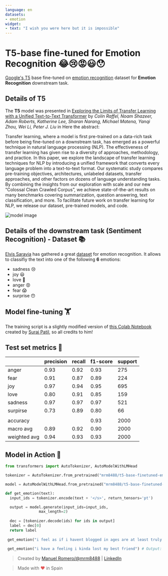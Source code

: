 ```yaml
---
language: en
datasets:
- emotion
widget:
- text: "I wish you were here but it is impossible"
---
```


# T5-base fine-tuned for Emotion Recognition 😂😢😡😃😯


[Google's T5](https://ai.googleblog.com/2020/02/exploring-transfer-learning-with-t5.html) base fine-tuned on [emotion recognition](https://github.com/dair-ai/emotion_dataset) dataset for **Emotion Recognition** downstream task.

## Details of T5

The **T5** model was presented in [Exploring the Limits of Transfer Learning with a Unified Text-to-Text Transformer](https://arxiv.org/pdf/1910.10683.pdf) by *Colin Raffel, Noam Shazeer, Adam Roberts, Katherine Lee, Sharan Narang, Michael Matena, Yanqi Zhou, Wei Li, Peter J. Liu* in Here the abstract:

Transfer learning, where a model is first pre-trained on a data-rich task before being fine-tuned on a downstream task, has emerged as a powerful technique in natural language processing (NLP). The effectiveness of transfer learning has given rise to a diversity of approaches, methodology, and practice. In this paper, we explore the landscape of transfer learning techniques for NLP by introducing a unified framework that converts every language problem into a text-to-text format. Our systematic study compares pre-training objectives, architectures, unlabeled datasets, transfer approaches, and other factors on dozens of language understanding tasks. By combining the insights from our exploration with scale and our new “Colossal Clean Crawled Corpus”, we achieve state-of-the-art results on many benchmarks covering summarization, question answering, text classification, and more. To facilitate future work on transfer learning for NLP, we release our dataset, pre-trained models, and code.

![model image](https://i.imgur.com/jVFMMWR.png)

## Details of the downstream task (Sentiment Recognition) - Dataset 📚

[Elvis Saravia](https://twitter.com/omarsar0) has gathered a great [dataset](https://github.com/dair-ai/emotion_dataset) for emotion recognition. It allows to classifiy the text into one of the following **6** emotions:

 - sadness 😢
 - joy 😃
 - love 🥰
 - anger 😡
 - fear 😱
 - surprise 😯

## Model fine-tuning 🏋️‍

The training script is a slightly modified version of [this Colab Notebook](https://github.com/patil-suraj/exploring-T5/blob/master/t5_fine_tuning.ipynb) created by [Suraj Patil](https://github.com/patil-suraj), so all credits to him!

## Test set metrics 🧾

|          |precision | recall  | f1-score |support|
|----------|----------|---------|----------|-------|
|anger     |      0.93|     0.92|      0.93|    275|
|fear      |      0.91|     0.87|      0.89|    224|
|joy       |      0.97|     0.94|      0.95|    695|
|love      |      0.80|     0.91|      0.85|    159|
|sadness   |      0.97|     0.97|      0.97|    521|
|surpirse  |      0.73|     0.89|      0.80|     66|
|                                                  |
|accuracy|            |         |      0.93|   2000|
|macro avg|       0.89|     0.92|      0.90|   2000|
|weighted avg|    0.94|     0.93|      0.93|   2000|
    
    
                 
    



## Model in Action 🚀

```python
from transformers import AutoTokenizer, AutoModelWithLMHead

tokenizer = AutoTokenizer.from_pretrained("mrm8488/t5-base-finetuned-emotion")

model = AutoModelWithLMHead.from_pretrained("mrm8488/t5-base-finetuned-emotion")

def get_emotion(text):
  input_ids = tokenizer.encode(text + '</s>', return_tensors='pt')

  output = model.generate(input_ids=input_ids,
               max_length=2)
  
  dec = [tokenizer.decode(ids) for ids in output]
  label = dec[0]
  return label
  
 get_emotion("i feel as if i havent blogged in ages are at least truly blogged i am doing an update cute") # Output: 'joy'
 
 get_emotion("i have a feeling i kinda lost my best friend") # Output: 'sadness'
```

> Created by [Manuel Romero/@mrm8488](https://twitter.com/mrm8488) | [LinkedIn](https://www.linkedin.com/in/manuel-romero-cs/)

> Made with <span style="color: #e25555;">&hearts;</span> in Spain
